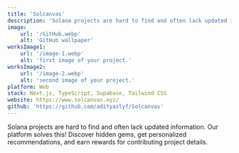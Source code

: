 ```yaml
---
title: 'Solcanvas'
description: 'Solana projects are hard to find and often lack updated information. Our platform solves this! Discover hidden gems, get personalized recommendations, and earn rewards for contributing project details.'
image:
    url: '/GitHub.webp'
    alt: 'GitHub wallpaper'
worksImage1:
    url: '/image-1.webp'
    alt: 'first image of your project.'
worksImage2:
    url: '/image-2.webp'
    alt: 'second image of your project.'
platform: Web
stack: Next.js, TypeScript, Supabase, Tailwind CSS
website: https://www.solcanvas.xyz/
github: 'https://github.com/adityaslyf/Solcanvas'
---
```


Solana projects are hard to find and often lack updated information. Our platform solves this! Discover hidden gems, get personalized recommendations, and earn rewards for contributing project details.
